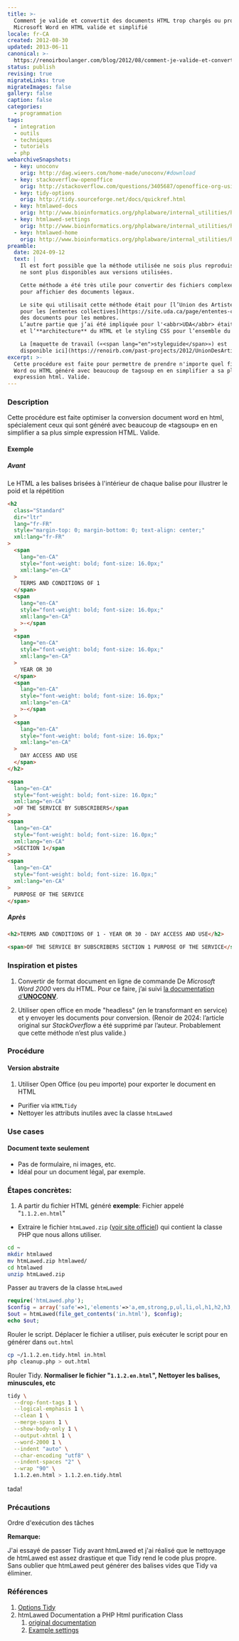 ```yaml
---
title: >-
  Comment je valide et convertit des documents HTML trop chargés ou provenant de
  Microsoft Word en HTML valide et simplifié
locale: fr-CA
created: 2012-08-30
updated: 2013-06-11
canonical: >-
  https://renoirboulanger.com/blog/2012/08/comment-je-valide-et-convertit-des-documents-html-trop-charges-ou-provenant-de-microsoft-word-en-html-valide-et-simplifie/
status: publish
revising: true
migrateLinks: true
migrateImages: false
gallery: false
caption: false
categories:
  - programmation
tags:
  - integration
  - outils
  - techniques
  - tutoriels
  - php
webarchiveSnapshots:
  - key: unoconv
    orig: http://dag.wieers.com/home-made/unoconv/#download
  - key: stackoverflow-openoffice
    orig: http://stackoverflow.com/questions/3405687/openoffice-org-using-uno-to-convert-docx-to-html
  - key: tidy-options
    orig: http://tidy.sourceforge.net/docs/quickref.html
  - key: htmlawed-docs
    orig: http://www.bioinformatics.org/phplabware/internal_utilities/htmLawed/more.htm
  - key: htmlawed-settings
    orig: http://www.bioinformatics.org/phplabware/internal_utilities/htmLawed/example_settings.htm
  - key: htmlawed-home
    orig: http://www.bioinformatics.org/phplabware/internal_utilities/htmLawed/index.php
preamble:
  date: 2024-09-12
  text: |
    Il est fort possible que la méthode utilisée ne sois plus reproduisible car les dépendances
    ne sont plus disponibles aux versions utilisées.

    Cette méthode a été très utile pour convertir des fichiers complexes en pages HTML simplifiées
    pour affichier des documents légaux.

    Le site qui utilisait cette méthode était pour [l’Union des Artistes (UDA)](https://site.uda.ca/)
    pour les [ententes collectives](https://site.uda.ca/page/ententes-collectives) et l’engin de recherche
    des documents pour les membres.
    L’autre partie que j’ai été impliquée pour l'<abbr>UDA</abbr> était notamment l’**écriture**
    et l’**architecture** du HTML et le styling CSS pour l’ensemble du site.

    La [maquette de travail («<span lang="en">styleguide</span>») est
    disponible ici](https://renoirb.com/past-projects/2012/UnionDesArtistes/)
excerpt: >-
  Cette procédure est faite pour permettre de prendre n'importe quel fichier
  Word ou HTML généré avec beaucoup de tagsoup en en simplifier a sa plus simple
  expression html. Valide.
---
```


### Description

Cette procédure est faite optimiser la conversion document word en html,
spécialement ceux qui sont généré avec beaucoup de «tagsoup» en en simplifier a
sa plus simple expression <abbr>HTML</abbr>. Valide.

#### Exemple

##### Avant

Le HTML a les balises brisées à l'intérieur de chaque balise pour illustrer le
poid et la répétition

<div lang="en">

```html
<h2
  class="Standard"
  dir="ltr"
  lang="fr-FR"
  style="margin-top: 0; margin-bottom: 0; text-align: center;"
  xml:lang="fr-FR"
>
  <span
    lang="en-CA"
    style="font-weight: bold; font-size: 16.0px;"
    xml:lang="en-CA"
  >
    TERMS AND CONDITIONS OF 1
  </span>
  <span
    lang="en-CA"
    style="font-weight: bold; font-size: 16.0px;"
    xml:lang="en-CA"
    >‐</span
  >
  <span
    lang="en-CA"
    style="font-weight: bold; font-size: 16.0px;"
    xml:lang="en-CA"
  >
    YEAR OR 30
  </span>
  <span
    lang="en-CA"
    style="font-weight: bold; font-size: 16.0px;"
    xml:lang="en-CA"
    >‐</span
  >
  <span
    lang="en-CA"
    style="font-weight: bold; font-size: 16.0px;"
    xml:lang="en-CA"
  >
    DAY ACCESS AND USE
  </span>
</h2>

<span
  lang="en-CA"
  style="font-weight: bold; font-size: 16.0px;"
  xml:lang="en-CA"
  >OF THE SERVICE BY SUBSCRIBERS</span
>
<span
  lang="en-CA"
  style="font-weight: bold; font-size: 16.0px;"
  xml:lang="en-CA"
  >SECTION 1</span
>
<span
  lang="en-CA"
  style="font-weight: bold; font-size: 16.0px;"
  xml:lang="en-CA"
>
  PURPOSE OF THE SERVICE
</span>
```

</div>


##### Après

<div lang="en">

```html
<h2>TERMS AND CONDITIONS OF 1 ‐ YEAR OR 30 ‐ DAY ACCESS AND USE</h2>

<span>OF THE SERVICE BY SUBSCRIBERS SECTION 1 PURPOSE OF THE SERVICE</span>
```

</div>

### Inspiration et pistes

1. Convertir de format document en ligne de commande De *Microsoft Word 2000* vers du <abbr>HTML</abbr>.
   Pour ce faire, j’ai suivi [la documentation d’**<abbr>UNOCONV</abbr>**][unoconv].

2. Utiliser open office en mode "headless" (en le transformant en service) et y
   envoyer les documents pour conversion. (Renoir de
   <time datetime="2024-10">2024</time>: l’article original sur _StackOverflow_
   a été supprimé par l’auteur. Probablement que cette méthode n’est plus
   valide.)

<!--#TODO-inline-edit-->

### Procédure

#### Version abstraite

1. Utiliser Open Office (ou peu importe) pour exporter le document en HTML

- Purifier via `HTMLTidy`
- Nettoyer les attributs inutiles avec la classe `htmLawed`

### Use cases

#### Document texte seulement

- Pas de formulaire, ni images, etc.
- Idéal pour un document légal, par exemple.

### Étapes concrètes:

1. A partir du fichier HTML généré **exemple**: Fichier appelé "`1.1.2.en.html`"

- Extraire le fichier `htmLawed.zip` ([voir site officiel][htmlawed-home])
qui contient la classe <abbr>PHP</abbr> que nous allons utiliser.

```bash
cd ~
mkdir htmlawed
mv htmLawed.zip htmlawed/
cd htmlawed
unzip htmLawed.zip
```

Passer au travers de la classe `htmLawed`

```php
require('htmLawed.php');
$config = array('safe'=>1,'elements'=>'a,em,strong,p,ul,li,ol,h1,h2,h3,h4,h5,div,tr,td,table','deny_attribute'=>'* -title -href');
$out = htmLawed(file_get_contents('in.html'), $config);
echo $out;
```

Rouler le script. Déplacer le fichier a utiliser, puis exécuter le script pour
en générer dans `out.html`

```bash
cp ~/1.1.2.en.tidy.html in.html
php cleanup.php > out.html
```

Rouler Tidy. **Normaliser le fichier "`1.1.2.en.html`", Nettoyer les balises,
minuscules, etc**

```bash
tidy \
  --drop-font-tags 1 \
  --logical-emphasis 1 \
  --clean 1 \
  --merge-spans 1 \
  --show-body-only 1 \
  --output-xhtml 1 \
  --word-2000 1 \
  --indent "auto" \
  --char-encoding "utf8" \
  --indent-spaces "2" \
  --wrap "90" \
  1.1.2.en.html > 1.1.2.en.tidy.html
```

tada!

### Précautions

Ordre d'exécution des tâches

**Remarque:**

J'ai essayé de passer Tidy avant htmLawed et j'ai réalisé que le nettoyage de
htmLawed est assez drastique et que Tidy rend le code plus propre. Sans oublier
que htmLawed peut générer des balises vides que Tidy va éliminer.

### Références

1. [Options Tidy][tidy-options]
2. htmLawed Documentation a PHP Html purification Class
   1. [original documentation][htmlawed-docs]
   2. [Example settings][htmlawed-settings]

[unoconv]: http://dag.wieers.com/home-made/unoconv/#download
[stackoverflow-openoffice]:
  http://stackoverflow.com/questions/3405687/openoffice-org-using-uno-to-convert-docx-to-html
[tidy-options]: http://tidy.sourceforge.net/docs/quickref.html
[htmlawed-docs]:
  http://www.bioinformatics.org/phplabware/internal_utilities/htmLawed/more.htm
[htmlawed-settings]:
  http://www.bioinformatics.org/phplabware/internal_utilities/htmLawed/example_settings.htm
[htmlawed-home]:
  http://www.bioinformatics.org/phplabware/internal_utilities/htmLawed/index.php
